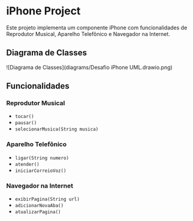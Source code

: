 
# iPhone Project

Este projeto implementa um componente iPhone com funcionalidades de Reprodutor Musical, Aparelho Telefônico e Navegador na Internet.

## Diagrama de Classes

![Diagrama de Classes](diagrams/Desafio iPhone UML.drawio.png)

## Funcionalidades

### Reprodutor Musical
- `tocar()`
- `pausar()`
- `selecionarMusica(String musica)`

### Aparelho Telefônico
- `ligar(String numero)`
- `atender()`
- `iniciarCorreioVoz()`

### Navegador na Internet
- `exibirPagina(String url)`
- `adicionarNovaAba()`
- `atualizarPagina()`
